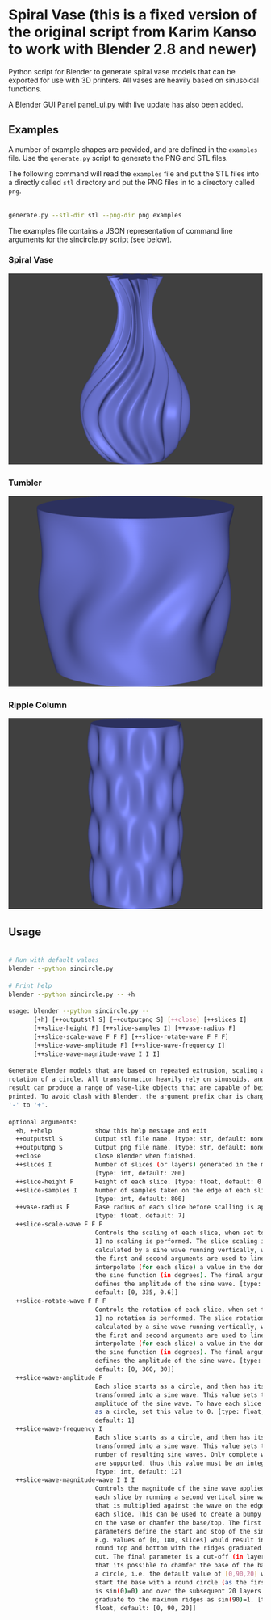 # Spiral Vase (this is a fixed version of the original script from Karim Kanso to work with Blender 2.8 and newer)

Python script for Blender to generate spiral vase models that can be
exported for use with 3D printers. All vases are heavily based on
sinusoidal functions.

A Blender GUI Panel panel_ui.py with live update has also been added.

## Examples

A number of example shapes are provided, and are defined in the
`examples` file. Use the `generate.py` script to generate the PNG and
STL files.

The following command will read the `examples` file and put the STL
files into a directly called `stl` directory and put the PNG files in
to a directory called `png`.

```bash

generate.py --stl-dir stl --png-dir png examples

```

The examples file contains a JSON representation of command line
arguments for the sincircle.py script (see below).

### Spiral Vase

![Spiral Vase](./img/vase.png)

### Tumbler

![Tumbler](./img/tumbler.png)

### Ripple Column

![Ripple Column](./img/ripple-column.png)

## Usage

```bash

# Run with default values
blender --python sincircle.py

# Print help
blender --python sincircle.py -- +h

usage: blender --python sincircle.py --
       [+h] [++outputstl S] [++outputpng S] [++close] [++slices I]
       [++slice-height F] [++slice-samples I] [++vase-radius F]
       [++slice-scale-wave F F F] [++slice-rotate-wave F F F]
       [++slice-wave-amplitude F] [++slice-wave-frequency I]
       [++slice-wave-magnitude-wave I I I]

Generate Blender models that are based on repeated extrusion, scaling and
rotation of a circle. All transformation heavily rely on sinusoids, and as a
result can produce a range of vase-like objects that are capable of being 3D
printed. To avoid clash with Blender, the argument prefix char is changed from
'-' to '+'.

optional arguments:
  +h, ++help            show this help message and exit
  ++outputstl S         Output stl file name. [type: str, default: none]
  ++outputpng S         Output png file name. [type: str, default: none]
  ++close               Close Blender when finished.
  ++slices I            Number of slices (or layers) generated in the model.
                        [type: int, default: 200]
  ++slice-height F      Height of each slice. [type: float, default: 0.2]
  ++slice-samples I     Number of samples taken on the edge of each slice.
                        [type: int, default: 800]
  ++vase-radius F       Base radius of each slice before scalling is applied.
                        [type: float, default: 7]
  ++slice-scale-wave F F F
                        Controls the scaling of each slice, when set to [0 0
                        1] no scaling is performed. The slice scaling is
                        calculated by a sine wave running vertically, where
                        the first and second arguments are used to linearly
                        interpolate (for each slice) a value in the domain of
                        the sine function (in degrees). The final argument
                        defines the amplitude of the sine wave. [type: float,
                        default: [0, 335, 0.6]]
  ++slice-rotate-wave F F F
                        Controls the rotation of each slice, when set to [0 0
                        1] no rotation is performed. The slice rotation is
                        calculated by a sine wave running vertically, where
                        the first and second arguments are used to linearly
                        interpolate (for each slice) a value in the domain of
                        the sine function (in degrees). The final argument
                        defines the amplitude of the sine wave. [type: float,
                        default: [0, 360, 30]]
  ++slice-wave-amplitude F
                        Each slice starts as a circle, and then has its edge
                        transformed into a sine wave. This value sets the
                        amplitude of the sine wave. To have each slice remain
                        as a circle, set this value to 0. [type: float,
                        default: 1]
  ++slice-wave-frequency I
                        Each slice starts as a circle, and then has its edge
                        transformed into a sine wave. This value sets the
                        number of resulting sine waves. Only complete waves
                        are supported, thus this value must be an integer.
                        [type: int, default: 12]
  ++slice-wave-magnitude-wave I I I
                        Controls the magnitude of the sine wave applied on
                        each slice by running a second vertical sine wave,
                        that is multiplied against the wave on the edge of
                        each slice. This can be used to create a bumpy texture
                        on the vase or chamfer the base/top. The first two
                        parameters define the start and stop of the sine wave.
                        E.g. values of [0, 180, slices] would result in a
                        round top and bottom with the ridges graduated in and
                        out. The final parameter is a cut-off (in layers), so
                        that its possible to chamfer the base of the base into
                        a circle, i.e. the default value of [0,90,20] will
                        start the base with a round circle (as the first value
                        is sin(0)=0) and over the subsequent 20 layers
                        graduate to the maximum ridges as sin(90)=1. [type:
                        float, default: [0, 90, 20]]
```
